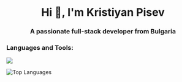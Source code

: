 <h1 align="center">Hi 👋, I'm Kristiyan Pisev</h1>
<h3 align="center">A passionate full-stack developer from Bulgaria</h3>

<p align="left">
</p>

<h3 align="left">Languages and Tools:</h3>
<p align="left">
  <img src="https://skillicons.dev/icons?i=c, cpp, cs, py, java, html, css, js, php, django, dotnet, docker, postgres, terraform" /> 
  </a> </p>

![Top Languages](https://github-readme-stats-sigma-five.vercel.app/api/top-langs/?username=KristiyanP-03&theme=dark&line_height=40&hide=css&bg_color=20232a)
